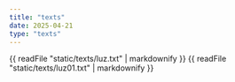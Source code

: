 ```yaml
---
title: "texts"
date: 2025-04-21
type: "texts"
---
```


{{ readFile "static/texts/luz.txt" | markdownify }}
{{ readFile "static/texts/luz01.txt" | markdownify }}
